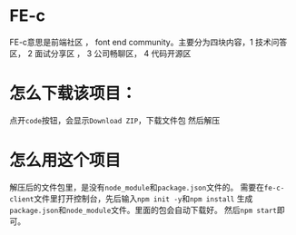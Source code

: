 # FE-c
FE-c意思是前端社区 ， font end community。主要分为四块内容，1 技术问答区， 2 面试分享区 ， 3 公司畅聊区， 4 代码开源区
# 怎么下载该项目：
点开`code`按钮，会显示`Download ZIP`，下载文件包
然后解压
# 怎么用这个项目
解压后的文件包里，是没有`node_module`和`package.json`文件的。
需要在`fe-c-client`文件里打开控制台，先后输入`npm init -y`和`npm install`
生成`package.json`和`node_module`文件。里面的包会自动下载好。
然后`npm start`即可。
